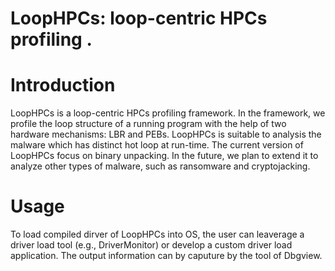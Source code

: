 # LoopHPCs: loop-centric HPCs profiling .


# Introduction
LoopHPCs is a loop-centric HPCs profiling framework.
In the framework, we profile the loop structure of a running program with the help of two hardware mechanisms: LBR and PEBs.
LoopHPCs is suitable to analysis the malware which has distinct hot loop at run-time. The current version of LoopHPCs focus on binary unpacking. In the future, we plan to extend it to analyze other types of malware, such as ransomware and cryptojacking.



# Usage
To load compiled dirver of LoopHPCs into OS, the user can leaverage a driver load tool (e.g., DriverMonitor) or develop a custom driver load application.
The output information can by caputure by the tool of Dbgview.


        

